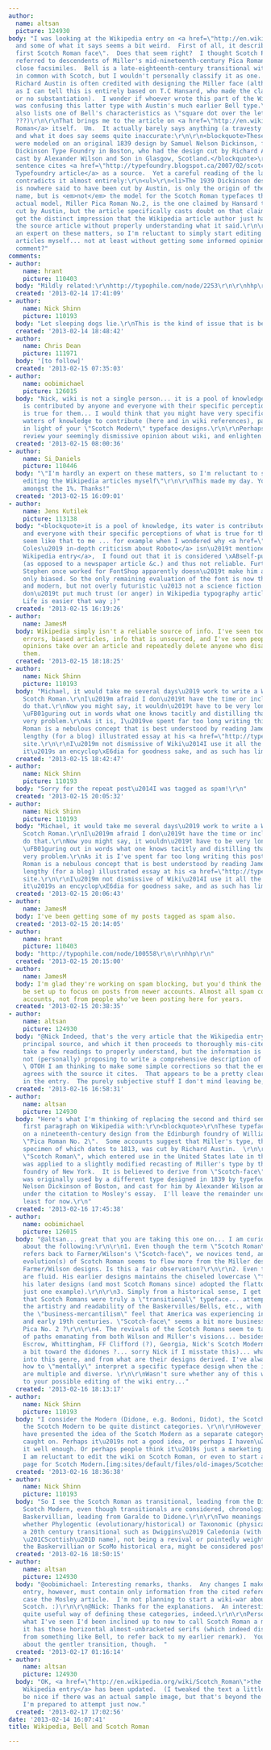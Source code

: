 ```yaml
---
author:
  name: altsan
  picture: 124930
body: "I was looking at the Wikipedia entry on <a href=\"http://en.wikipedia.org/wiki/Bell_%28typeface%29\">Bell</a>
  and some of what it says seems a bit weird.  First of all, it describes it as \"the
  first Scotch Roman face\".  Does that seem right?  I thought Scotch Roman specifically
  referred to descendents of Miller's mid-nineteenth-century Pica Roman No. 2 and
  close facsimiles.  Bell is a late-eighteenth-century transitional with many features
  in common with Scotch, but I wouldn't personally classify it as one. \r\n\r\nI know
  Richard Austin is often credited with designing the Miller face (although as far
  as I can tell this is entirely based on T.C Hansard, who made the claim with little
  or no substantiation).  I wonder if whoever wrote this part of the Wikipedia article
  was confusing this latter type with Austin's much earlier Bell type.\r\n\r\n(It
  also lists one of Bell's characteristics as \"square dot over the letter i\"...
  ???)\r\n\r\nThat brings me to the article on <a href=\"http://en.wikipedia.org/wiki/Scotch_Roman\">Scotch
  Roman</a> itself.  Um.  It actually barely says anything (a travesty on its own),
  and what it does say seems quite inaccurate:\r\n\r\n<blockquote>These typefaces
  were modeled on an original 1839 design by Samuel Nelson Dickinson, founder of the
  Dickinson Type Foundry in Boston, who had the design cut by Richard Austin, and
  cast by Alexander Wilson and Son in Glasgow, Scotland.</blockquote>\r\n\r\nThe quoted
  sentence cites <a href=\"http://typefoundry.blogspot.ca/2007/02/scotch-roman.html\">this
  Typefoundry article</a> as a source.  Yet a careful reading of the latter actually
  contradicts it almost entirely:\r\n<ul>\r\n<li>The 1939 Dickinson design, which
  is nowhere said to have been cut by Austin, is only the origin of the \"Scotch face\"
  name, but is <em>not</em> the model for the Scotch Roman typefaces themselves.\r\n<li>The
  actual model, Miller Pica Roman No.2, is the one claimed by Hansard to have been
  cut by Austin, but the article specifically casts doubt on that claim.\r\n</ul>\r\n\r\nI
  get the distinct impression that the Wikipedia article author just hastily skimmed
  the source article without properly understanding what it said.\r\n\r\nI'm hardly
  an expert on these matters, so I'm reluctant to simply start editing the Wikipedia
  articles myself... not at least without getting some informed opinions.  Can anyone
  comment?"
comments:
- author:
    name: hrant
    picture: 110403
  body: "Mildly related:\r\nhttp://typophile.com/node/2253\r\n\r\nhhp\r\n"
  created: '2013-02-14 17:41:09'
- author:
    name: Nick Shinn
    picture: 110193
  body: "Let sleeping dogs lie.\r\nThis is the kind of issue that is beyond wiki."
  created: '2013-02-14 18:48:42'
- author:
    name: Chris Dean
    picture: 111971
  body: '[to follow]'
  created: '2013-02-15 07:35:03'
- author:
    name: oobimichael
    picture: 126015
  body: "Nick, wiki is not a single person... it is a pool of knowledge, its water
    is contributed by anyone and everyone with their specific perceptions of what
    is true for them... I would think that you might have very specific and strong
    waters of knowledge to contribute (here and in wiki references), particularly
    in light of your \"Scotch Modern\" typeface designs.\r\n\r\nPerhaps you might
    review your seemingly dismissive opinion about wiki, and enlighten us all...\r\n\r\n"
  created: '2013-02-15 08:00:36'
- author:
    name: Si_Daniels
    picture: 110446
  body: "\"I'm hardly an expert on these matters, so I'm reluctant to simply start
    editing the Wikipedia articles myself\"\r\n\r\nThis made my day. You truly are
    amongst the 1%. Thanks!"
  created: '2013-02-15 16:09:01'
- author:
    name: Jens Kutilek
    picture: 113138
  body: "<blockquote>it is a pool of knowledge, its water is contributed by anyone
    and everyone with their specific perceptions of what is true for them</blockquote>\r\n\r\nDoesn\u2019t
    seem like that to me ... for example when I wondered why <a href=\"http://typographica.org/on-typography/roboto-typeface-is-a-four-headed-frankenstein/\">Stephen
    Coles\u2019 in-depth criticism about Roboto</a> isn\u2019t mentioned in <a href=\"http://en.wikipedia.org/wiki/Roboto\">Roboto\u2019s
    Wikipedia entry</a>,  I found out that it is considered \xABself-published\xBB
    (as opposed to a newspaper article &c.) and thus not reliable. Furthermore, that
    Stephen once worked for FontShop apparently doesn\u2019t make him an expert, but
    only biased. So the only remaining evaluation of the font is now that it is \xABclean
    and modern, but not overly futuristic \u2013 not a science fiction font\xBB. Wow.\r\n\r\nI
    don\u2019t put much trust (or anger) in Wikipedia typography articles anymore.
    Life is easier that way ;)"
  created: '2013-02-15 16:19:26'
- author:
    name: JamesM
  body: Wikipedia simply isn't a reliable source of info. I've seen too many glaring
    errors, biased articles, info that is unsourced, and I've seen people with fringe
    opinions take over an article and repeatedly delete anyone who disagrees with
    them.
  created: '2013-02-15 18:18:25'
- author:
    name: Nick Shinn
    picture: 110193
  body: "Michael, it would take me several days\u2019 work to write a Wiki entry on
    Scotch Roman.\r\nI\u2019m afraid I don\u2019t have the time or inclination to
    do that.\r\nNow you might say, it wouldn\u2019t have to be very long\u2014but
    \uFB01guring out in words what one knows tacitly and distilling that down is the
    very problem.\r\nAs it is, I\u2019ve spent far too long writing this post!\r\n\r\nScotch
    Roman is a nebulous concept that is best understood by reading James Mosley\u2019s
    lengthy (for a blog) illustrated essay at his <a href=\"http://typefoundry.blogspot.ca/2007/02/scotch-roman.html\">Typefoundry</a>
    site.\r\n\r\nI\u2019m not dismissive of Wiki\u2014I use it all the time\u2014but
    it\u2019s an encyclop\xE6dia for goodness sake, and as such has limitations.\r\n\r\n\r\n\r\n\r\n\r\n"
  created: '2013-02-15 18:42:47'
- author:
    name: Nick Shinn
    picture: 110193
  body: "Sorry for the repeat post\u2014I was tagged as spam!\r\n"
  created: '2013-02-15 20:05:32'
- author:
    name: Nick Shinn
    picture: 110193
  body: "Michael, it would take me several days\u2019 work to write a Wiki entry on
    Scotch Roman.\r\nI\u2019m afraid I don\u2019t have the time or inclination to
    do that.\r\nNow you might say, it wouldn\u2019t have to be very long\u2014but
    \uFB01guring out in words what one knows tacitly and distilling that down is the
    very problem.\r\nAs it is I've spent far too long writing this post!\r\n\r\nScotch
    Roman is a nebulous concept that is best understood by reading James Mosley\u2019s
    lengthy (for a blog) illustrated essay at his <a href=\"http://typefoundry.blogspot.ca/2007/02/scotch-roman.html\">Typefoundry</a>
    site.\r\n\r\nI\u2019m not dismissive of Wiki\u2014I use it all the time\u2014but
    it\u2019s an encyclop\xE6dia for goodness sake, and as such has limitations.\r\n"
  created: '2013-02-15 20:06:43'
- author:
    name: JamesM
  body: I've been getting some of my posts tagged as spam also.
  created: '2013-02-15 20:14:05'
- author:
    name: hrant
    picture: 110403
  body: "http://typophile.com/node/100558\r\n\r\nhhp\r\n"
  created: '2013-02-15 20:15:00'
- author:
    name: JamesM
  body: I'm glad they're working on spam blocking, but you'd think the software could
    be set up to focus on posts from newer accounts. Almost all spam comes from new
    accounts, not from people who've been posting here for years.
  created: '2013-02-15 20:38:35'
- author:
    name: altsan
    picture: 124930
  body: "@Nick Indeed, that's the very article that the Wikipedia entry cites as its
    principal source, and which it then proceeds to thoroughly mis-cite.  It does
    take a few readings to properly understand, but the information is excellent.\r\n\r\nI'm
    not (personally) proposing to write a comprehensive description of Scotch Roman.
    \ OTOH I am thinking to make some simple corrections so that the entry actually
    agrees with the source it cites.  That appears to be a pretty clear-cut error
    in the entry.  The purely subjective stuff I don't mind leaving be, for now. :)\r\n"
  created: '2013-02-16 16:58:31'
- author:
    name: altsan
    picture: 124930
  body: "Here's what I'm thinking of replacing the second and third sentences of the
    first paragraph on Wikipedia with:\r\n<blockquote>\r\nThese typefaces were modeled
    on a nineteenth-century design from the Edinburgh foundry of William Miller: his
    \"Pica Roman No. 2\".  Some accounts suggest that Miller's type, the oldest surviving
    specimen of which dates to 1813, was cut by Richard Austin.  \r\n\r\nThe name
    \"Scotch Roman\", which entered use in the United States late in the same century,
    was applied to a slightly modified recasting of Miller's type by the A.D. Farmer
    foundry of New York.  It is believed to derive from \"Scotch-face\", a term which
    was originally used by a different type designed in 1839 by typefounder Samuel
    Nelson Dickinson of Boston, and cast for him by Alexander Wilson and Son in Glasgow.\r\n</blockquote>\r\n\r\nAll
    under the citation to Mosley's essay.  I'll leave the remainder unchanged, at
    least for now.\r\n"
  created: '2013-02-16 17:45:38'
- author:
    name: oobimichael
    picture: 126015
  body: "@altsan... great that you are taking this one on... I am curious, though,
    about the following:\r\n\r\n1. Even though the term \"Scotch Roman\" generally
    refers back to Farmer/Wilson's \"Scotch-face\", we novices tend, and perhaps the
    evolution(s) of Scotch Roman seems to flow more from the Miller designs than the
    Farmer/Wilson designs. Is this a fair observation?\r\n\r\n2. Even the Miller designs
    are fluid. His earlier designs maintains the chiseled lowercase \"t\"... where
    his later designs (and most Scotch Romans since) adopted the flattop \"t\" (using
    just one example).\r\n\r\n3. Simply from a historical sense, I get the feeling
    that Scotch Romans were truly a \"transitional\" typeface... attempting to blend
    the artistry and readability of the Baskervilles/Bells, etc., with leanings toward
    the \"business-mercantilism\" feel that America was experiencing in the late 18th
    and early 19th centuries. \"Scotch-face\" seems a bit more business-like than
    Pica No. 2 ?\r\n\r\n4. The revivals of the Scotch Romans seem to take a multitude
    of paths emanating from both Wilson and Miller's visions... besides Carter's Miller,
    Escrow, Whittingham, FF Clifford (?), Georgia, Nick's Scotch Modern (which leans
    a bit toward the didones ?... sorry Nick if I misstate this)... what others fit
    into this genre, and from what are their designs derived. I've always been confused
    how to \"mentally\" interpret a specific typeface design when the inspirations
    are multiple and diverse. \r\n\r\nWasn't sure whether any of this was relevant
    to your possible editing of the wiki entry..."
  created: '2013-02-16 18:13:17'
- author:
    name: Nick Shinn
    picture: 110193
  body: "I consider the Modern (Didone, e.g. Bodoni, Didot), the Scotch (Roman), and
    the Scotch Modern to be quite distinct categories. \r\n\r\nHowever, although I
    have presented the idea of the Scotch Modern as a separate category, it hasn\u2019t
    caught on. Perhaps it\u2019s not a good idea, or perhaps I haven\u2019t promoted
    it well enough. Or perhaps people think it\u2019s just a marketing gimmick.\r\n\r\nTherefore
    I am reluctant to edit the wiki on Scotch Roman, or even to start a fresh wiki
    page for Scotch Modern.[img:sites/default/files/old-images/Scotches_5400.png]"
  created: '2013-02-16 18:36:38'
- author:
    name: Nick Shinn
    picture: 110193
  body: "So I see the Scotch Roman as transitional, leading from the Didone to the
    Scotch Modern, even though transitionals are considered, chronologically, to be
    Baskervillian, leading from Garalde to Didone.\r\n\r\nTwo meanings for Transitional,
    whether Phylogentic (evolutionary/historical) or Taxonomic (physical features).\r\n\r\nAccordingly,
    a 20th century transitional such as Dwiggins\u2019 Caledonia (with its clever
    \u201CScottish\u201D name), not being a revival or pointedly weighted to either
    the Baskervillian or ScoMo historical era, might be considered post-modern."
  created: '2013-02-16 18:50:15'
- author:
    name: altsan
    picture: 124930
  body: "@oobimichael: Interesting remarks, thanks.  Any changes I make to the Wikipedia
    entry, however, must contain only information from the cited reference, in this
    case the Mosley article.  I'm not planning to start a wiki-war about what constitutes
    Scotch. :)\r\n\r\n@Nick: Thanks for the explanations.  An interesting and probably
    quite useful way of defining these categories, indeed.\r\n\r\nPersonally, from
    what I've seen I'd been inclined up to now to call Scotch Roman a modern, because
    it has those horizontal almost-unbracketed serifs (which indeed distinguish it
    from something like Bell, to refer back to my earlier remark).  You're quite right
    about the gentler transition, though.  "
  created: '2013-02-17 01:16:14'
- author:
    name: altsan
    picture: 124930
  body: "OK, <a href=\"http://en.wikipedia.org/wiki/Scotch_Roman\">the Scotch roman
    Wikipedia entry</a> has been updated.  (I tweaked the text a little more.)\r\n\r\nIt'd
    be nice if there was an actual sample image, but that's beyond the scope of what
    I'm prepared to attempt just now."
  created: '2013-02-17 17:02:56'
date: '2013-02-14 16:07:41'
title: Wikipedia, Bell and Scotch Roman

---
```


